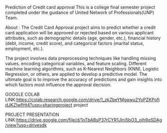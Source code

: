 Prediction of Credit card approval 
This is a college final semester project completed under the guidance of United Network of Professionals(UNP) Team.

About : The Credit Card Approval project aims to predict whether a credit card application will be approved or rejected based on various applicant attributes, such as demographic details (age, gender, etc.), financial history (debt, income, credit score), and categorical factors (marital status, employment, etc.).

The project involves data preprocessing techniques like handling missing values, encoding categorical variables, and feature scaling. Different machine learning algorithms, such as K-Nearest Neighbors (KNN), Logistic Regression, or others, are applied to develop a predictive model. The ultimate goal is to improve the accuracy of predictions and gain insights into which factors most influence the approval decision.

GOOGLE COLAB LINK:https://colab.research.google.com/drive/1_zkZbeYMgawu2YoPZKPofidJKZIwfHt4?usp=sharingproject project 


PROJECT PRESENTATION LINK:https://drive.google.com/file/d/1oTbABsP37rCYR1Jlni5bO3_oih9qSDAg/view?usp=drivesdk
